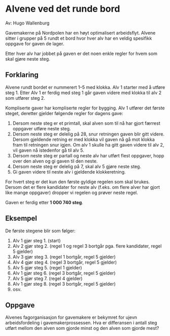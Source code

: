 # Alvene ved det runde bord

Av: Hugo Wallenburg

Gavemakerne på Nordpolen har en høyt optimalisert arbeidsflyt. Alvene sitter i grupper på 5 rundt et bord hvor hver alv har en veldig spesifikk oppgave for gaven de lager.

Etter hver alv har jobbet på gaven er det noen enkle regler for hvem som skal gjøre neste steg.

## Forklaring

Alvene rundt bordet er nummerert 1–5 med klokka. Alv 1 starter med å utføre steg 1. Etter Alv 1 er ferdig med steg 1 går gaven videre med klokka til alv 2 som utfører steg 2.

Kompliserte gaver har kompliserte regler for bygging. Alv 1 utfører det første steget, deretter gjelder følgende regler for dagens gave:

1. Dersom neste steg er et primtall, skal alven som til nå har gjort færrest oppgaver utføre neste steg.
2. Dersom neste steg er delelig på 28, snur retningen gaven blir gitt videre. Dersom gjeldende retning er med klokka vil gaven nå gå mot klokka fram til retningen snur igjen. Om alv 1 skulle ha gitt gaven videre til alv 2, vil gaven nå istedenfor gå til alv 5.
3. Dersom neste steg er partall og neste alv har utført flest oppgaver, hopp over den alven og gi gaven til den neste.
4. Dersom neste steg er delelig på 7, skal alv 5 gjøre neste steg.
5. Gi gaven videre til neste alv i gjeldende klokkeretning.

For hvert steg er det kun den første gyldige regelen som skal brukes. Dersom det er flere kandidater for neste alv (f.eks. om flere alver har gjort like mange oppgaver) dropper vi regelen og prøver neste regel.

Gaven er ferdig etter **1 000 740 steg**.

## Eksempel

De første stegene blir som følger:

1. Alv 1 gjør steg 1. (start)
2. Alv 2 gjør steg 2. (regel 1 og regel 3 bortgår pga. flere kandidater, regel 5 gjelder)
3. Alv 3 gjør steg 3. (regel 1 bortgår, regel 5 gjelder)
4. Alv 4 gjør steg 4. (regel 3 bortgår, regel 5 gjelder)
5. Alv 5 gjør steg 5. (regel 1 gjelder)
6. Alv 1 gjør steg 6. (regel 3 bortgår, regel 5 gjelder)
7. Alv 5 gjør steg 7. (regel 4 gjelder)
8. Alv 1 gjør steg 8. (regel 3 bortgår, regel 5 gjelder)
9. osv.

## Oppgave

Alvenes fagorganisasjon for gavemakere er bekymret for ujevn arbeidsfordeling i gavemakerprossessen. Hva er differansen i antall steg utført mellom den alven som gjorde minst og den alven som gjorde mest?
